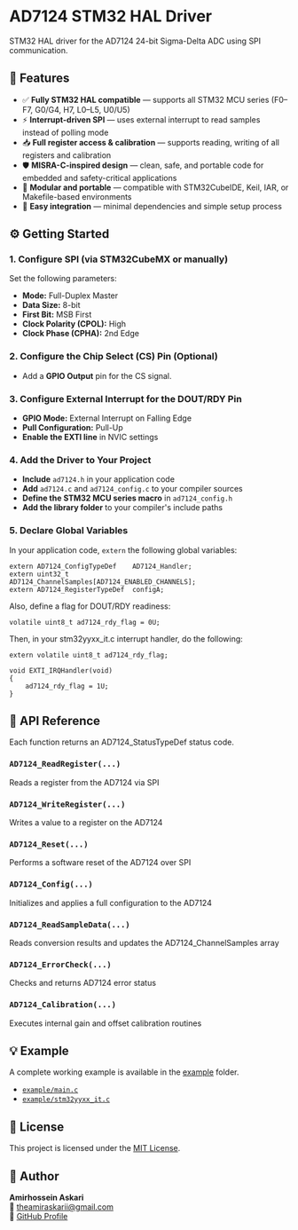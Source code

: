 # AD7124 STM32 HAL Driver

STM32 HAL driver for the AD7124 24-bit Sigma-Delta ADC using SPI communication.

## 🔧 Features
- ✅ **Fully STM32 HAL compatible** — supports all STM32 MCU series (F0–F7, G0/G4, H7, L0–L5, U0/U5)
- ⚡ **Interrupt-driven SPI** — uses external interrupt to read samples instead of polling mode
- 📥 **Full register access & calibration** — supports reading, writing of all registers and calibration
- 🛡️ **MISRA-C-inspired design** — clean, safe, and portable code for embedded and safety-critical applications
- 🔄 **Modular and portable** — compatible with STM32CubeIDE, Keil, IAR, or Makefile-based environments
- 🧩 **Easy integration** — minimal dependencies and simple setup process

## ⚙️ Getting Started

### 1. Configure SPI (via STM32CubeMX or manually)

Set the following parameters:

- **Mode:** Full-Duplex Master  
- **Data Size:** 8-bit  
- **First Bit:** MSB First  
- **Clock Polarity (CPOL):** High  
- **Clock Phase (CPHA):** 2nd Edge

### 2. Configure the Chip Select (CS) Pin (Optional)

- Add a **GPIO Output** pin for the CS signal.

### 3. Configure External Interrupt for the DOUT/RDY Pin

- **GPIO Mode:** External Interrupt on Falling Edge  
- **Pull Configuration:** Pull-Up  
- **Enable the EXTI line** in NVIC settings

### 4. Add the Driver to Your Project

- **Include** `ad7124.h` in your application code  
- **Add** `ad7124.c` and `ad7124_config.c` to your compiler sources  
- **Define the STM32 MCU series macro** in `ad7124_config.h`  
- **Add the library folder** to your compiler's include paths 

### 5. Declare Global Variables

In your application code, `extern` the following global variables:

```
extern AD7124_ConfigTypeDef    AD7124_Handler;
extern uint32_t                AD7124_ChannelSamples[AD7124_ENABLED_CHANNELS];
extern AD7124_RegisterTypeDef  configA;
```
Also, define a flag for DOUT/RDY readiness:
```
volatile uint8_t ad7124_rdy_flag = 0U;
```
Then, in your stm32yyxx_it.c interrupt handler, do the following:
```
extern volatile uint8_t ad7124_rdy_flag;

void EXTI_IRQHandler(void)
{   
    ad7124_rdy_flag = 1U;
}
```

## 🧪 API Reference

Each function returns an AD7124_StatusTypeDef status code.

### `AD7124_ReadRegister(...)`  
Reads a register from the AD7124 via SPI

### `AD7124_WriteRegister(...)`  
Writes a value to a register on the AD7124

### `AD7124_Reset(...)`  
Performs a software reset of the AD7124 over SPI

### `AD7124_Config(...)`
Initializes and applies a full configuration to the AD7124

### `AD7124_ReadSampleData(...)`
Reads conversion results and updates the AD7124_ChannelSamples array

### `AD7124_ErrorCheck(...)`
Checks and returns AD7124 error status

### `AD7124_Calibration(...)`
Executes internal gain and offset calibration routines

## 💡 Example

A complete working example is available in the [example](./example) folder.

- [`example/main.c`](./example/main.c)  
- [`example/stm32yyxx_it.c`](./example/stm32yyxx_it.c)

## 📜 License
This project is licensed under the [MIT License](./LICENSE).

## 👤 Author
**Amirhossein Askari**  
📧 theamiraskarii@gmail.com  
🔗 [GitHub Profile](https://github.com/AmirhoseinAskari)
